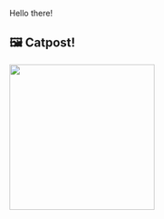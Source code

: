 Hello there!



## 🖼️ Catpost!

<sub>
    <img src="https://cdn2.thecatapi.com/images/JpzC_n7yU.false" height="256">
</sub>

